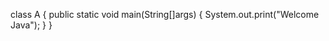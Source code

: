class A
{
   public static void main(String[]args)
     {
       System.out.print("Welcome Java");
       }
}
